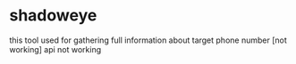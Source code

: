 # shadoweye
this tool used for gathering full information about target phone number 
[not working] api not working
